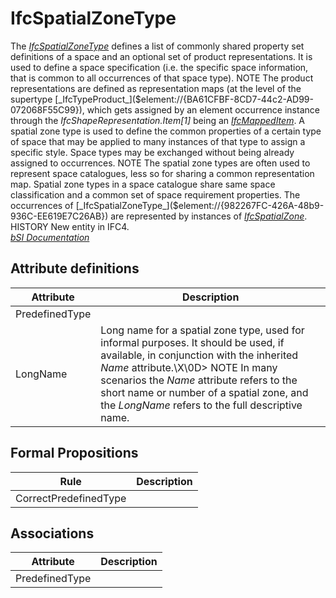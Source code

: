 IfcSpatialZoneType
==================
The [_IfcSpatialZoneType_]($element://{982267FC-426A-48b9-936C-EE619E7C26AB})
defines a list of commonly shared property set definitions of a space and an
optional set of product representations. It is used to define a space
specification (i.e. the specific space information, that is common to all
occurrences of that space type).  
NOTE The product representations are defined as representation maps (at the
level of the supertype
[_IfcTypeProduct_]($element://{BA61CFBF-8CD7-44c2-AD99-072068F55C99}), which
gets assigned by an element occurrence instance through the
_IfcShapeRepresentation.Item[1]_ being an
[_IfcMappedItem_]($element://{F1BD66A5-8531-41ca-BD3B-E02D0F1BE3C1}).  
A spatial zone type is used to define the common properties of a certain type
of space that may be applied to many instances of that type to assign a
specific style. Space types may be exchanged without being already assigned to
occurrences.  
NOTE The spatial zone types are often used to represent space catalogues, less
so for sharing a common representation map. Spatial zone types in a space
catalogue share same space classification and a common set of space
requirement properties.  
The occurrences of
[_IfcSpatialZoneType_]($element://{982267FC-426A-48b9-936C-EE619E7C26AB}) are
represented by instances of
[_IfcSpatialZone_]($element://{C6BFC05D-09D4-4bed-92A9-1823739DE0C8}).  
HISTORY New entity in IFC4.  
[ _bSI
Documentation_](https://standards.buildingsmart.org/IFC/DEV/IFC4_2/FINAL/HTML/schema/ifcproductextension/lexical/ifcspatialzonetype.htm)


Attribute definitions
---------------------
| Attribute      | Description                                                                                                                                                                                                                                                                                                          |
|----------------|----------------------------------------------------------------------------------------------------------------------------------------------------------------------------------------------------------------------------------------------------------------------------------------------------------------------|
| PredefinedType |                                                                                                                                                                                                                                                                                                                      |
| LongName       | Long name for a spatial zone type, used for informal purposes. It should be used, if available, in conjunction with the inherited _Name_ attribute.\X\0D> NOTE  In many scenarios the _Name_ attribute refers to the short name or number of a spatial zone, and the _LongName_ refers to the full descriptive name. |

Formal Propositions
-------------------
| Rule                  | Description   |
|-----------------------|---------------|
| CorrectPredefinedType |               |

Associations
------------
| Attribute      | Description   |
|----------------|---------------|
| PredefinedType |               |

